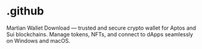 # .github
Martian Wallet Download — trusted and secure crypto wallet for Aptos and Sui blockchains. Manage tokens, NFTs, and connect to dApps seamlessly on Windows and macOS.
